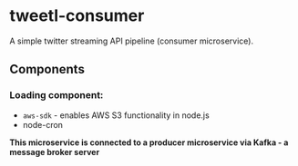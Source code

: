 # tweetl-consumer

A simple twitter streaming API pipeline (consumer microservice).

## Components
### Loading component:
- `aws-sdk` - enables AWS S3 functionality in node.js
- node-cron


**This microservice is connected to a producer microservice via Kafka - a message broker server**
